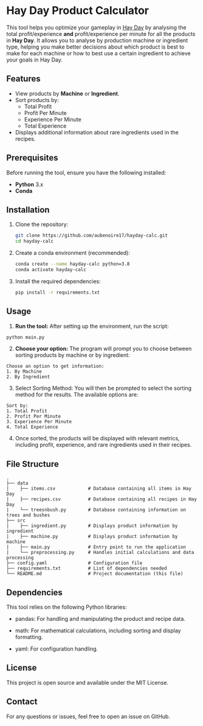 # Hay Day Product Calculator

This tool helps you optimize your gameplay in [Hay Day](https://hayday.com/en) by analysing the total profit/experience **and** profit/experience per minute for all the products in **Hay Day**. It allows you to analyse by production machine or ingredient type, helping you make better decisions about which product is best to make for each machine or how to best use a certain ingredient to achieve your goals in Hay Day.

## Features

- View products by **Machine** or **Ingredient**.
- Sort products by:
  - Total Profit
  - Profit Per Minute
  - Experience Per Minute
  - Total Experience
- Displays additional information about rare ingredients used in the recipes.

## Prerequisites

Before running the tool, ensure you have the following installed:

- **Python** 3.x
- **Conda**

## Installation

1. Clone the repository:

    ```bash
    git clone https://github.com/aubenoire17/hayday-calc.git
    cd hayday-calc
    ```

2. Create a conda environment (recommended):

    ```bash
    conda create --name hayday-calc python=3.8
    conda activate hayday-calc
    ```

3. Install the required dependencies:

    ```bash
    pip install -r requirements.txt
    ```


## Usage

1. **Run the tool:** After setting up the environment, run the script:

```bash
python main.py
```

2. **Choose your option:** The program will prompt you to choose between sorting products by machine or by ingredient:

```text
Choose an option to get information:
1. By Machine
2. By Ingredient
```

3. Select Sorting Method: You will then be prompted to select the sorting method for the results. The available options are:

```text
Sort by:
1. Total Profit
2. Profit Per Minute
3. Experience Per Minute
4. Total Experience
```

4. Once sorted, the products will be displayed with relevant metrics, including profit, experience, and rare ingredients used in their recipes.

## File Structure

```text
.
├── data
|    ├── items.csv            # Database containing all items in Hay Day
|    ├── recipes.csv          # Database containing all recipes in Hay Day
|    └── treesnbush.py        # Database containing information on trees and bushes
├── src 
|    ├── ingredient.py        # Displays product information by ingredient
|    ├── machine.py           # Displays product information by machine
|    ├── main.py              # Entry point to run the application
|    └── preprocessing.py     # Handles initial calculations and data processing
├── config.yaml               # Configuration file
├── requirements.txt          # List of dependencies needed
└── README.md                 # Project documentation (this file)
```

## Dependencies
This tool relies on the following Python libraries:

- pandas: For handling and manipulating the product and recipe data.

- math: For mathematical calculations, including sorting and display formatting.

- yaml: For configuration handling.

## License
This project is open source and available under the MIT License.

## Contact
For any questions or issues, feel free to open an issue on GitHub.